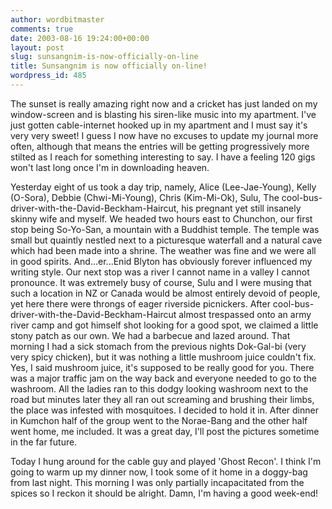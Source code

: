 ```yaml
---
author: wordbitmaster
comments: true
date: 2003-08-16 19:24:00+00:00
layout: post
slug: sunsangnim-is-now-officially-on-line
title: Sunsangnim is now officially on-line!
wordpress_id: 485
---
```


The sunset is really amazing right now and a cricket has just landed on my window-screen and is blasting his siren-like music into my apartment. I've just gotten cable-internet hooked up in my apartment and I must say it's very very sweet! I guess I now have no excuses to update my journal more often, although that means the entries will be getting progressively more stilted as I reach for something interesting to say. I have a feeling 120 gigs won't last long once I'm in downloading heaven. 

Yesterday eight of us took a day trip, namely, Alice (Lee-Jae-Young), Kelly (O-Sora), Debbie (Chwi-Mi-Young), Chris (Kim-Mi-Ok), Sulu, The cool-bus-driver-with-the-David-Beckham-Haircut, his pregnant yet still insanely skinny wife and myself. We headed two hours east to Chunchon, our first stop being So-Yo-San, a mountain with a Buddhist temple. The temple was small but quaintly nestled next to a picturesque waterfall and a natural cave which had been made into a shrine. The weather was fine and we were all in good spirits. And...er...Enid Blyton has obviously forever influenced my writing style. Our next stop was a river I cannot name in a valley I cannot pronounce. It was extremely busy of course, Sulu and I were musing that such a location in NZ or Canada would be almost entirely devoid of people, yet here there were throngs of eager riverside picnickers. After cool-bus-driver-with-the-David-Beckham-Haircut almost trespassed onto an army river camp and got himself shot looking for a good spot, we claimed a little stony patch as our own. We had a barbecue and lazed around. That morning I had a sick stomach from the previous nights Dok-Gal-bi (very very spicy chicken), but it was nothing a little mushroom juice couldn't fix. Yes, I said mushroom juice, it's supposed to be really good for you. There was a major traffic jam on the way back and everyone needed to go to the washroom. All the ladies ran to this dodgy looking washroom next to the road but minutes later they all ran out screaming and brushing their limbs, the place was infested with mosquitoes. I decided to hold it in. After dinner in Kumchon half of the group went to the Norae-Bang and the other half went home, me included. It was a great day, I'll post the pictures sometime in the far future. 

Today I hung around for the cable guy and played 'Ghost Recon'. I think I'm going to warm up my dinner now, I took some of it home in a doggy-bag from last night. This morning I was only partially incapacitated from the spices so I reckon it should be alright. Damn, I'm having a good week-end!
